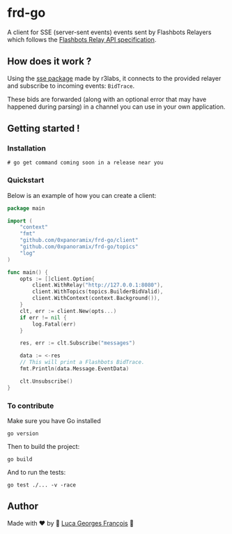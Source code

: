 # frd-go

A client for SSE (server-sent events) events sent by Flashbots Relayers which follows the 
[Flashbots Relay API specification](https://flashbots.notion.site/Relay-API-Spec-5fb0819366954962bc02e81cb33840f5#286c858c4ba24e58ada6348d8d4b71ec).

## How does it work ?

Using the [sse package](https://github.com/r3labs/sse) made by r3labs, it connects to the 
provided relayer and subscribe to incoming events: `BidTrace`.

These bids are forwarded (along with an optional error that may have happened during parsing) in a 
channel you can use in your own application.

## Getting started !

### Installation

```shell
# go get command coming soon in a release near you
```

### Quickstart

Below is an example of how you can create a client:
```go
package main

import (
	"context"
	"fmt"
	"github.com/0xpanoramix/frd-go/client"
	"github.com/0xpanoramix/frd-go/topics"
	"log"
)

func main() {
	opts := []client.Option{
		client.WithRelay("http://127.0.0.1:8080"),
		client.WithTopics(topics.BuilderBidValid),
		client.WithContext(context.Background()),
	}
	clt, err := client.New(opts...)
	if err != nil {
		log.Fatal(err)
	}

	res, err := clt.Subscribe("messages")

	data := <-res
	// This will print a Flashbots BidTrace.
	fmt.Println(data.Message.EventData)

	clt.Unsubscribe()
}
```

### To contribute

Make sure you have Go installed
```shell
go version
```

Then to build the project:
```shell
go build
```

And to run the tests:
```shell
go test ./... -v -race
```

## Author

Made with ❤️ by 🤖 [Luca Georges François](https://github.com/0xpanoramix) 🤖
